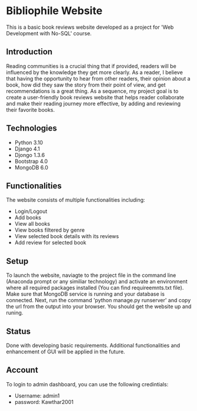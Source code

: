 # Bibliophile Website 
This is a basic book reviews website developed as a project for 'Web Development with No-SQL' course. 

## Introduction
Reading communities is a crucial thing that if provided, readers will be influenced by the knowledge they get more clearly. As a reader, I believe that having the opportunity to hear from other readers, their opinion about a book, how did they saw the story from their point of view, and get recommendations is a great thing. As a sequence, my project goal is to create a user-friendly book reviews website that helps reader collaborate and make their reading journey more effective, by adding and reviewing their favorite books.

## Technologies
* Python 3.10
* Django 4.1
* Djongo 1.3.6
* Bootstrap 4.0
* MongoDB 6.0

## Functionalities
The website consists of multiple functionalities including: 
* Login/Logout
* Add books 
* View all books 
* View books filtered by genre   
* View selected book details with its reviews 
* Add review for selected book

## Setup 
To launch the website, naviagte to the project file in the command line (Anaconda prompt or any similiar technology) and activate an environment where all required packages installed (You can find requireemnts.txt file). Make sure that MongoDB service is running and your database is connected. Next, run the command 'python manage.py runserver' and copy the url from the output into your browser. You should get the website up and runing. 

## Status
Done with developing basic requirements. Additional functionalities and enhancement of GUI will be applied in the future.
 
## Account 
To login to admin dashboard, you can use the following credintials:
* Username: admin1
* password: Kawthar2001
